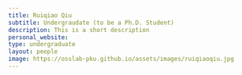 ```yaml
---
title: Ruiqiao Qiu
subtitle: Undergraudate (to be a Ph.D. Student)
description: This is a short description
personal_website: 
type: undergraduate
layout: people
image: https://osslab-pku.github.io/assets/images/ruiqiaoqiu.jpg
---
```

